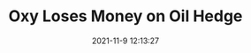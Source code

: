 ---
"title": "Oxy Loses Money on Oil Hedge"
"date": "2021-11-9 12:13:27"
"feed_name": "RIGZONE"
"feed_website": "http://www.rigzone.com/"
"feed_rss": "http://www.rigzone.com/news/rss/rigzone_latest.aspx"
"link": "https://www.rigzone.com/news/wire/oxy_loses_money_on_oil_hedge-09-nov-2021-166950-article/?rss=true"
"source": "None"
"file": "_posts/2021-1-1-b830f8d0ac7de6ade3b4e3e004e74d214a6a83de.md"
"accident": "0"
"drilling": "0"
"dead": "0"
"injured": "0"
"arrested": "0"
"place": "unknown place"
"where": "unknown site"
"causes": "unknown"
"place_uri": "unknown place"
---